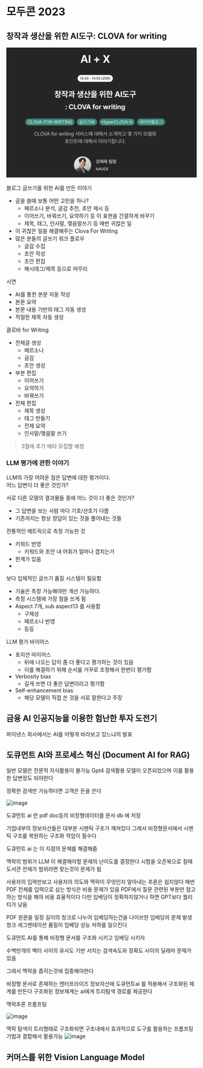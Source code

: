 # 모두콘 2023

## 창작과 생산을 위한 AI도구: CLOVA for writing

![1](./images/1.png)

블로그 글쓰기를 위한 AI를 만든 이야기

- 글을 쓸때 보통 어떤 고민을 하나?
  - 페르소나 분석, 글감 추천, 초안 제시 등
  - 이어쓰기, 바꿔쓰기, 요약하기 등 이 표현을 간결하게 바꾸기
  - 제목, 태그, 인사말, 맺음말쓰기 등 매번 귀찮은 일
- 이 귀찮은 일을 해결해주는 Clova For Writing
- 많은 분들의 글쓰기 워크 플로우
  - 글감 수집
  - 초안 작성
  - 초안 편집
  - 해시태그/제목 등으로 마무리

시연
- AI를 통한 본문 자동 작성
- 본문 요약
- 본문 내용 기반의 태그 자동 생성
- 적절한 제목 자동 생성

클로바 for Writing
- 전체글 생성
  - 페르소나
  - 글감
  - 초안 생성
- 부분 편집
  - 이어쓰기
  - 요약하기
  - 바꿔쓰기
- 전체 편집
  - 제목 생성
  - 태그 만들기
  - 전체 요약
  - 인사말/맺음말 쓰기

> 3월에 추가 베타 모집할 예정

### LLM 평가에 관한 이야기

LLM의 가장 어려운 점은 답변에 대한 평가이다.  
어느 답변이 더 좋은 것인가?  
  
서로 다른 모델의 결과물들 중에 어느 것이 더 좋은 것인가?
- 그 답변을 보는 사람 마다 기호/선호가 다름
- 기존까지는 항상 정답이 있는 것을 풀어내는 것들

전통적인 메트릭으로 측정 가능한 것
- 키워드 반영
  - 키워드와 초안 내 어휘가 얼마나 겹치는가
- 한계가 있음
- 

보다 입체적인 글쓰기 품질 시스템이 필요함
- 기술은 측정 가능해야만 개선 가능하다.
- 측정 시스템에 가장 힘을 쓰게 됨
- Aspect 7개, sub aspect13 를 사용함
  - 구체성
  - 페르소나 반영
  - 등등 

LLM 평가 바이어스
- 포지션 마이어스
  - 뒤에 나오는 답이 좀 더 좋다고 평가하는 것이 있음
  - 이를 해결하기 위해 순서를 거꾸로 조정해서 한번더 평가함
- Verbosity bias
  - 길게 쓰면 더 좋은 답변이라고 평가함
- Self-enhancement bias
  - 해당 모델이 직접 쓴 것을 서로 잘한다고 주장


## 금융 AI 인공지능을 이용한 험난한 투자 도전기

파이낸스 회사에서는 AI를 어떻게 바라보고 있느냐의 발표



## 도큐먼트 AI와 프로세스 혁신 (Document AI for RAG)

일반 모델은 전문적 지식활용이 불가능
Gpt4 검색활용 모델이 오픈되었으며 이를 활용한 답변정도 되야한다

정확한 검색만 가능하다면 고객은 돈을 쓴다

![image](65740abe3f0ca8b9552b62f1/1702103742019.jpg)

도큐먼트 ai 란 pdf doc등의 비정형데이터를 문서 db 에 저장

기업내부의 정보자산들은 대부분 시멘틱 구조가 깨져있다
그래서 비정형문서에서 시맨틱 구조를 복원하는 구조화 작업이 필수다

도큐먼트 ai 는 이 지점의 문제를 해결해줌

맥락의 범위가 LLM 이 해결해야할 문제의 난이도를 결정한다
시험을 오픈북으로 칠때 도서관 전체가 범위라면 찾는것이 문제가 됨

사용자의 입력만보고 사용자의 의도와 맥락이 무엇인지 알아내는 추론은 쉽지않다
매번 PDF 전체를 입력으로 삼는 방식은 비용 문제가 있음
PDF에서 질문 관련된 부분만 참고하는 방식을 해야 비용 효율적이다
다만 임베딩이 정확하지않거나 하면 GPT보다 퀄리티가 낮음

PDF 원문을 일정 길이의 청크로 나누어 임베딩하는건을 나이브한 임베딩의 문제 발생
청크 세그멘테이션 품질이 임베딩 성능 저하를 일으킨다

도큐먼트 AI를 통해 비정형 문서를 구조화 시키고 임베딩 시키자

수백만개의 벡터 사이의 유사도 기반 서치는 검색속도와 정확도 사이의 딜레마 문제가 있음

그래서 맥락을 좁히는것에 집중해야한다

비정형 문서로 존재하는  엔터프라이즈 정보자산에 도큐먼트ai 를 적용해서 구조화된 체계를 만든다
구조화된 정보체계는 ai에게 트리탐색 경로를 제공한다

맥락추론 프롬프팅

![image](65740e0f3f0ca8b9552b6323/1702104591119.jpg)

맥락 탐색이 트리형태로 구조화되면 구조내에서 효과적으로 도구를 활용하는 프롬프팅 기법과 결합해서 활용가능
![image](65740e553f0ca8b9552b6351/1702104661372.jpg)


## 커머스를 위한 Vision Language Model